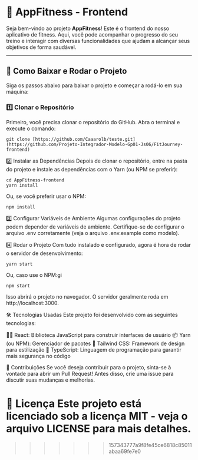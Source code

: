 # 📱 **AppFitness - Frontend**

Seja bem-vindo ao projeto **AppFitness**! Este é o frontend do nosso aplicativo de fitness. Aqui, você pode acompanhar o progresso do seu treino e interagir com diversas funcionalidades que ajudam a alcançar seus objetivos de forma saudável.

---

## 🚀 **Como Baixar e Rodar o Projeto**

Siga os passos abaixo para baixar o projeto e começar a rodá-lo em sua máquina:

### 1️⃣ **Clonar o Repositório**
Primeiro, você precisa clonar o repositório do GitHub. Abra o terminal e execute o comando:

```
git clone [https://github.com/Caaarolb/teste.git](https://github.com/Projeto-Integrador-Modelo-Gp01-Js06/FitJourney-frontend)
```

2️⃣ Instalar as Dependências
Depois de clonar o repositório, entre na pasta do projeto e instale as dependências com o Yarn (ou NPM se preferir):

```
cd AppFitness-frontend
yarn install
```


Ou, se você preferir usar o NPM:

```
npm install
```

3️⃣ Configurar Variáveis de Ambiente
Algumas configurações do projeto podem depender de variáveis de ambiente. Certifique-se de configurar o arquivo .env corretamente (veja o arquivo .env.example como modelo).

4️⃣ Rodar o Projeto
Com tudo instalado e configurado, agora é hora de rodar o servidor de desenvolvimento:
```
yarn start
```

Ou, caso use o NPM:gi
```
npm start
```

Isso abrirá o projeto no navegador. O servidor geralmente roda em http://localhost:3000.


🛠️ Tecnologias Usadas
Este projeto foi desenvolvido com as seguintes tecnologias:

🧑‍💻 React: Biblioteca JavaScript para construir interfaces de usuário
📦 Yarn (ou NPM): Gerenciador de pacotes
🧳 Tailwind CSS: Framework de design para estilização
🧩 TypeScript: Linguagem de programação para garantir mais segurança no código


🤝 Contribuições
Se você deseja contribuir para o projeto, sinta-se à vontade para abrir um Pull Request! Antes disso, crie uma issue para discutir suas mudanças e melhorias.

📄 Licença
Este projeto está licenciado sob a licença MIT - veja o arquivo LICENSE para mais detalhes.
=======

>>>>>>> 157343777a9f8fe45ce6818c85011abaa69fe7e0
